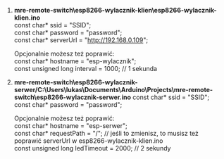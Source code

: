 1. **mre-remote-switch\esp8266-wylacznik-klien\esp8266-wylacznik-klien.ino**  
   const char* ssid = "SSID";  
   const char* password = "password";  
   const char* serverUrl = "http://192.168.0.109";  

   Opcjonalnie możesz też poprawić:  
   const char* hostname = "esp-wylacznik";  
   const unsigned long interval = 1000; // 1 sekunda  
  
2. **mre-remote-switch\esp8266-wylacznik-serwer/C:\Users\lukas\Documents\Arduino\Projects\mre-remote-switch\esp8266-wylacznik-serwer.ino**
   const char* ssid = "SSID";  
   const char* password = "password";  
  
   Opcjonalnie możesz też poprawić:  
      const char* hostname = "esp-serwer";  
      const char* requestPath = "/"; // jeśli to zmienisz, to musisz też poprawić serverUrl w esp8266-wylacznik-klien.ino  
      const unsigned long ledTimeout = 2000; // 2 sekundy  
